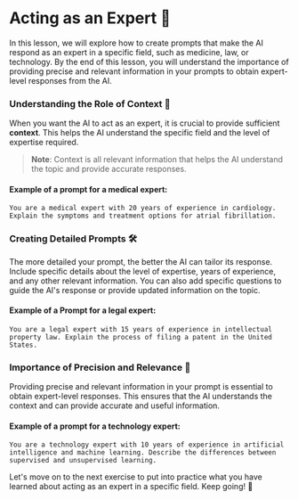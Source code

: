 # Acting as an Expert 🧠

In this lesson, we will explore how to create prompts that make the AI respond as an expert in a specific field, such as medicine, law, or technology. By the end of this lesson, you will understand the importance of providing precise and relevant information in your prompts to obtain expert-level responses from the AI.

### Understanding the Role of Context 📝

When you want the AI to act as an expert, it is crucial to provide sufficient **context**. This helps the AI understand the specific field and the level of expertise required.

> **Note**: Context is all relevant information that helps the AI understand the topic and provide accurate responses.

#### Example of a prompt for a medical expert:

```text
You are a medical expert with 20 years of experience in cardiology. Explain the symptoms and treatment options for atrial fibrillation.
```

### Creating Detailed Prompts 🛠️
The more detailed your prompt, the better the AI can tailor its response. Include specific details about the level of expertise, years of experience, and any other relevant information. You can also add specific questions to guide the AI's response or provide updated information on the topic.

#### Example of a Prompt for a legal expert:
```text
You are a legal expert with 15 years of experience in intellectual property law. Explain the process of filing a patent in the United States.
```

### Importance of Precision and Relevance 🎯

Providing precise and relevant information in your prompt is essential to obtain expert-level responses. This ensures that the AI understands the context and can provide accurate and useful information.

#### Example of a prompt for a technology expert:
```text
You are a technology expert with 10 years of experience in artificial intelligence and machine learning. Describe the differences between supervised and unsupervised learning.
```

Let's move on to the next exercise to put into practice what you have learned about acting as an expert in a specific field. Keep going! 🚀